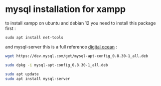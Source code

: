 # mysql installation for xampp

to install xampp on ubuntu and debian 12 you need to install this package first :

`sudo apt install net-tools`

and mysql-server this is a full reference [digital ocean](https://docs.vultr.com/how-to-install-mysql-on-debian-12) :

```bash
wget https://dev.mysql.com/get/mysql-apt-config_0.8.30-1_all.deb
```

```bash
sudo dpkg -i mysql-apt-config_0.8.30-1_all.deb
```

```bash
sudo apt update
sudo apt install mysql-server
```
